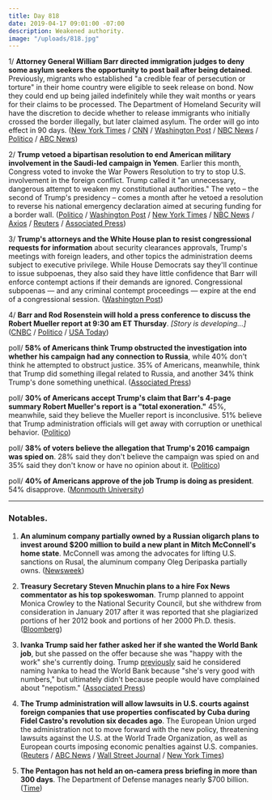 ```yaml
---
title: Day 818
date: 2019-04-17 09:01:00 -07:00
description: Weakened authority.
image: "/uploads/818.jpg"
---
```


1/ **Attorney General William Barr directed immigration judges to deny some asylum seekers the opportunity to post bail after being detained**. Previously, migrants who established "a credible fear of persecution or torture" in their home country were eligible to seek release on bond. Now they could end up being jailed indefinitely while they wait months or years for their claims to be processed. The Department of Homeland Security will have the discretion to decide whether to release immigrants who initially crossed the border illegally, but later claimed asylum. The order will go into effect in 90 days. ([New York Times](https://www.nytimes.com/2019/04/16/us/politics/barr-asylum-bail.html) / [CNN](https://www.cnn.com/2019/04/16/politics/barr-immigration-ruling-reversal/index.html) / [Washington Post](https://www.washingtonpost.com/nation/2019/04/17/reversal-barr-withhold-bail-asylum-seekers-latest-border-crackdown/) / [NBC News](https://www.nbcnews.com/politics/immigration/ruling-attorney-general-barr-means-thousands-more-migrants-may-wait-n995246) / [Politico](https://www.politico.com/story/2019/04/16/doj-bonds-asylum-seekers-1362789) / [ABC News](https://abcnews.go.com/Politics/attorney-general-barr-asylum-seekers-held-bail/story?id=62452869))

2/ **Trump vetoed a bipartisan resolution to end American military involvement in the Saudi-led campaign in Yemen**. Earlier this month, Congress voted to invoke the War Powers Resolution to try to stop U.S. involvement in the foreign conflict. Trump called it "an unnecessary, dangerous attempt to weaken my constitutional authorities." The veto – the second of Trump's presidency – comes a month after he vetoed a resolution to reverse his national emergency declaration aimed at securing funding for a border wall. ([Politico](https://www.politico.com/story/2019/04/16/trump-vetoes-resolution-yemen-civil-war-1278627) / [Washington Post](https://www.washingtonpost.com/politics/trump-vetoes-resolution-to-end-us-participation-in-yemens-civil-war/2019/04/16/0fabc312-60a1-11e9-bfad-36a7eb36cb60_story.html) / [New York Times](https://www.nytimes.com/2019/04/16/us/politics/trump-veto-yemen.html) / [NBC News](https://www.nbcnews.com/news/world/trump-vetoes-measure-end-u-s-involvement-yemen-war-n995281) / [Axios](https://www.axios.com/trump-vetoes-resolution-asking-end-us-involvement-yemen-56dce5b1-eac5-4198-b7b1-b3b1a1edb7cb.html) / [Reuters](https://www.reuters.com/article/us-usa-saudi-yemen-idUSKCN1RS2GH) / [Associated Press](https://apnews.com/1b17cee217b344d8a3a03642139fb606))

3/ **Trump's attorneys and the White House plan to resist congressional requests for information** about security clearances approvals, Trump's meetings with foreign leaders, and other topics the administration deems subject to executive privilege. While House Democrats say they'll continue to issue subpoenas, they also said they have little confidence that Barr will enforce contempt actions if their demands are ignored. Congressional subpoenas — and any criminal contempt proceedings — expire at the end of a congressional session. ([Washington Post](https://www.washingtonpost.com/politics/trump-moves-to-resist-house-inquiries-setting-up-fight-over-congressional-subpoena-powers/2019/04/16/49f4c75c-6057-11e9-9412-daf3d2e67c6d_story.html))

4/ **Barr and Rod Rosenstein will hold a press conference to discuss the Robert Mueller report at 9:30 am ET Thursday**. *\[Story is developing...\]* ([CNBC](https://www.cnbc.com/2019/04/17/attorney-general-william-barr-will-hold-a-press-conference-to-discuss-mueller-report-at-930-am-et-thursday.html) / [Politico](https://www.politico.com/story/2019/04/17/mueller-report-reaction-trump-1279886) / [USA Today](https://www.usatoday.com/story/news/politics/2019/04/17/mueller-report-ag-barr-hold-news-conference-thursday/3500646002/))

poll/ **58% of Americans think Trump obstructed the investigation into whether his campaign had any connection to Russia**, while 40% don't think he attempted to obstruct justice. 35% of Americans, meanwhile, think that Trump did something illegal related to Russia, and another 34% think Trump's done something unethical. ([Associated Press](https://apnews.com/a56660acd9b740658a83fba373cbfae1))

poll/ **30% of Americans accept Trump's claim that Barr's 4-page summary Robert Mueller's report is a "total exoneration."** 45%, meanwhile, said they believe the Mueller report is inconclusive. 51% believe that Trump administration officials will get away with corruption or unethical behavior. ([Politico](https://www.politico.com/story/2019/04/17/poll-trump-mueller-1278230))

poll/ **38% of voters believe the allegation that Trump's 2016 campaign was spied on**. 28% said they don't believe the campaign was spied on and 35% said they don't know or have no opinion about it. ([Politico](https://www.politico.com/story/2019/04/17/trump-campaign-spy-poll-1278233))

poll/ **40% of Americans approve of the job Trump is doing as president**. 54% disapprove. ([Monmouth University](https://www.monmouth.edu/polling-institute/reports/monmouthpoll_us_041719/))

---

### Notables.

1. **An aluminum company partially owned by a Russian oligarch plans to invest around $200 million to build a new plant in Mitch McConnell's home state**. McConnell was among the advocates for lifting U.S. sanctions on Rusal, the aluminum company Oleg Deripaska partially owns. ([Newsweek](https://www.newsweek.com/company-russian-oligarch-millions-aluminum-plant-mitch-mcconnell-1397061))

2. **Treasury Secretary Steven Mnuchin plans to a hire Fox News commentator as his top spokeswoman**. Trump planned to appoint Monica Crowley to the National Security Council, but she withdrew from consideration in January 2017 after it was reported that she plagiarized portions of her 2012 book and portions of her 2000 Ph.D. thesis. ([Bloomberg](https://www.bloomberg.com/news/articles/2019-04-17/mnuchin-is-said-to-plan-to-hire-fox-commentator-as-spokeswoman))

3. **Ivanka Trump said her father asked her if she wanted the World Bank job**, but she passed on the offer because she was "happy with the work" she's currently doing. Trump [previously](https://whatthefuckjusthappenedtoday.com/2019/04/12/day-813/) said he considered naming Ivanka to head the World Bank because "she's very good with numbers," but ultimately didn't because people would have complained about "nepotism." ([Associated Press](https://apnews.com/f2e7202bec644e80a634c0e8d047c7a4))

4. **The Trump administration will allow lawsuits in U.S. courts against foreign companies that use properties confiscated by Cuba during Fidel Castro's revolution six decades ago**. The European Union urged the administration not to move forward with the new policy, threatening lawsuits against the U.S. at the World Trade Organization, as well as European courts imposing economic penalties against U.S. companies. ([Reuters](https://www.reuters.com/article/us-usa-cuba/in-major-shift-trump-to-allow-lawsuits-against-foreign-firms-in-cuba-idUSKCN1RS1VY) / [ABC News](https://abcnews.go.com/Politics/upping-pressure-cuba-trump-admin-lawsuits-companies-confiscated/story?id=62455434) / [Wall Street Journal](https://www.wsj.com/articles/new-u-s-policy-on-cuba-sanctions-threatens-eu-ties-11555421835) / [New York Times](https://www.nytimes.com/2019/04/16/us/politics/trump-cuba-lawsuits.html))

5. **The Pentagon has not held an on-camera press briefing in more than 300 days**. The Department of Defense manages nearly $700 billion. ([Time](http://time.com/5571643/pentagon-press-briefings/))
